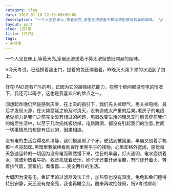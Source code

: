 ```yaml
---
category: blog
date: 2012-01-10 22:33:00+00:00
description: "一个人坐在床上,等着天亮,家里还渗透着不算太浓但依旧刺鼻的烟味｡  \n  \nV今"
layout: post
slug: 1月7号
title: 1月7号
tags:
- 未分类
---
```


一个人坐在床上,等着天亮,家里还渗透着不算太浓但依旧刺鼻的烟味｡  
  
V今天考试，已经摸着黑出门，提着的包还潮湿着，昨晚灭火泼下来的水洒到了包上｡  
  
好在IPAD还有71%的电，正因为它的超强续航能力，在整个房间都没有电的情况下，我还可以码字，这也是我喜欢它的优点之一｡  
  
回想起昨晚仍然是感到庆幸，在上天的指引下，我们先关掉燃气，再关掉电闸，最后才发现火源，在火势蔓延之前及时浇灭，没有造成太严重的后果｡老房子的电线承受能力是我们之前完全没有想过的问题，电器改变生活的理念又时刻贯穿在我们的婚后生活中，以至于几次插线板烧掉，电路跳闸，都没有引起我们的注意｡世间一切事情恐怕都是有征兆的，因果相连｡  
  
没有电的生活变得格外清静，我们摸黑刷了个牙，便钻到被窝里，早晨又借着手机那一点亮起床｡黑暗里我依稀看到客厅里黑乎乎的残物，心里却格外宽阔，感觉每天急速运转的一切因为没有电而骤然慢下来，往日的早晨，灯火通明，电水壶烧着水，微波炉热着牛奶，收音机放着音乐，刷个牙还要开满浴霸，有时还开着火，转着排气扇，豆浆机，煮蛋器……完全两样的生活｡  
  
大概因为没有电，鱼缸里的过滤器没法工作，加热泵也没有温度，龟龟和鱼们睡得特别安静，天还没有完全亮，我也再睡会儿，醒来再收拾残局，祝V考试顺利!
